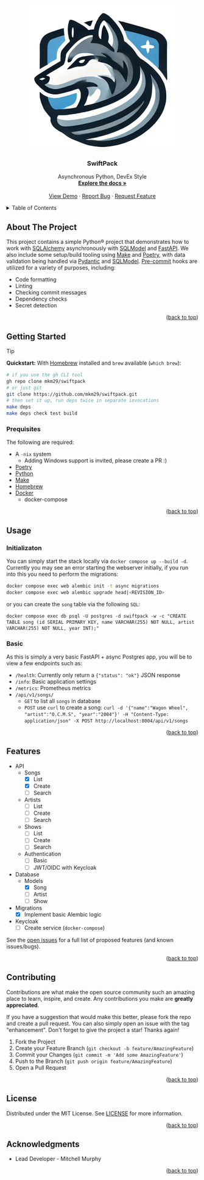 <div id="readme-top"/>

<!-- PROJECT LOGO -->
<br />
<div align="center">
  <a href="https://github.com/mkm29/swiftpack">
    <img src="media/logo.png" alt="Logo" width="380" height="380">
  </a>

<h3 align="center">SwiftPack</h3>

  <p align="center">
    Asynchronous Python, DevEx Style
    <br />
    <a href="https://github.com/mkm29/swiftpack"><strong>Explore the docs »</strong></a>
    <br />
    <br />
    <a href="https://github.com/mkm29/swiftpack">View Demo</a>
    ·
    <a href="https://github.com/mkm29/swiftpack/issues">Report Bug</a>
    ·
    <a href="https://github.com/mkm29/swiftpack/issues">Request Feature</a>
  </p>
</div>

<!-- TABLE OF CONTENTS -->
<details>
  <summary>Table of Contents</summary>
  <ol>
    <li>
      <a href="#about-the-project">About The Project</a>
    </li>
    <li>
      <a href="#getting-started">Getting Started</a>
      <ul>
        <li><a href="#prerequisites">Prerequisites</a></li>
      </ul>
    </li>
    <li>
      <a href="#usage">Usage</a>
      <ul>
        <li><a href="#usage-init">Initialization</a></li>
        <li><a href="#usage-basic">Basic</a></li>
    </li>
    <li><a href="#features">Roadmap</a></li>
    <li><a href="#contributing">Contributing</a></li>
    <li><a href="#license">License</a></li>
    <li><a href="#contact">Contact</a></li>
    <li><a href="#acknowledgments">Acknowledgments</a></li>
  </ol>
</details>

<!-- ABOUT THE PROJECT -->
## About The Project

This project contains a simple Python® project that demonstrates how to work with [SQLAlchemy](https://www.sqlalchemy.org/) asynchronously with [SQLModel](https://sqlmodel.tiangolo.com/) and [FastAPI](https://fastapi.tiangolo.com/). We also include some setup/build tooling using [Make](https://www.gnu.org/software/make/) and [Poetry](https://python-poetry.org/), with data validation being handled via [Pydantic](https://docs.pydantic.dev/latest/) and [SQLModel](https://sqlmodel.tiangolo.com/). [Pre-commit](https://pre-commit.com/) hooks are utilized for a variety of purposes, including:

- Code formatting
- Linting
- Checking commit messages
- Dependency checks
- Secret detection

<p align="right">(<a href="#readme-top">back to top</a>)</p>

<!-- GETTING STARTED -->
<a name="getting-started"></a>

## Getting Started

> [!TIP]
> **Quickstart:** With [Homebrew](https://brew.sh) installed and `brew` available (`which brew`):
> ```bash
> # if you use the gh CLI tool
> gh repo clone mkm29/swiftpack
> # or just git
> git clone https://github.com/mkm29/swiftpack.git
> # then set it up, run deps twice in separate invocations
> make deps
> make deps check test build

<!-- PREREQUISITES -->
<div id="prerequisites"/>

### Prequisites

The following are required:

- A `-nix` system
  - Adding Windows support is invited, please create a PR :)
- [Poetry](https://python-poetry.org/)
- [Python](https://www.python.org/)
- [Make](https://www.gnu.org/software/make/)
- [Homebrew](https://brew.sh)
- [Docker](https://www.docker.com/)
    - docker-compose

<p align="right">(<a href="#readme-top">back to top</a>)</p>

<!-- USAGE EXAMPLES -->
<div id="usage"/>

## Usage

<div id="usage-init"/>

### Initializaton

You can simply start the stack locally via `docker compose up --build -d`. Currently you may see an error starting the webserver initially, if you run into this you need to perform the migrations:

```bash
docker compose exec web alembic init -t async migrations
docker compose exec web alembic upgrade head|<REVISION_ID>
```

or you can create the `song` table via the following `SQL`:

```
docker compose exec db psql -U postgres -d swiftpack -w -c "CREATE TABLE song (id SERIAL PRIMARY KEY, name VARCHAR(255) NOT NULL, artist VARCHAR(255) NOT NULL, year INT);"
```

<div id="usage-basic"/>

### Basic

As this is simply a very basic FastAPI + async Postgres app, you will be to view a few endpoints such as:

- `/health`: Currently only return a `{"status": "ok"}` JSON response
- `/info`: Basic application settings
- `/metrics`: Prometheus metrics
- `/api/v1/songs/`
  - `GET` to list all `songs` in database
  - `POST` use `curl` to create a song: `curl -d '{"name":"Wagon Wheel", "artist":"O.C.M.S", "year":"2004"}' -H "Content-Type: application/json" -X POST http://localhost:8004/api/v1/songs`


<p align="right">(<a href="#readme-top">back to top</a>)</p>

<!-- FEATURES -->
<div id="roadmap"/>

## Features

- API
  - Songs
    - [x] List
    - [x] Create
    - [ ] Search
  - Artists
    - [ ] List
    - [ ] Create
    - [ ] Search
  - Shows
    - [ ] List
    - [ ] Create
    - [ ] Search
  - Authentication
    - [ ] Basic
    - [ ] JWT/OIDC with Keycloak
- Database
  - Models
    - [x] Song
    - [ ] Artist
    - [ ] Show
- Migrations
  - [x] Implement basic Alembic logic
- Keycloak
  - [ ] Create service (`docker-compose`)

See the [open issues](https://github.com/mkm29/swiftpack/issues) for a full list of proposed features (and known issues/bugs).

<p align="right">(<a href="#readme-top">back to top</a>)</p>

<!-- CONTRIBUTING -->
<div id="contributing"/>

## Contributing

Contributions are what make the open source community such an amazing place to learn, inspire, and create. Any contributions you make are **greatly appreciated**.

If you have a suggestion that would make this better, please fork the repo and create a pull request. You can also simply open an issue with the tag "enhancement".
Don't forget to give the project a star! Thanks again!

1. Fork the Project
2. Create your Feature Branch (`git checkout -b feature/AmazingFeature`)
3. Commit your Changes (`git commit -m 'Add some AmazingFeature'`)
4. Push to the Branch (`git push origin feature/AmazingFeature`)
5. Open a Pull Request

<p align="right">(<a href="#readme-top">back to top</a>)</p>

<!-- LICENSE -->
<div id="license"/>

## License

Distributed under the MIT License. See [LICENSE](./LICENSE.md) for more information.

<p align="right">(<a href="#readme-top">back to top</a>)</p>

<!-- ACKNOWLEDGMENTS -->
<div id="acknowledgments"/>

## Acknowledgments

* Lead Developer - Mitchell Murphy

<p align="right">(<a href="#readme-top">back to top</a>)</p>

<!-- MARKDOWN LINKS & IMAGES -->
<!-- https://www.markdownguide.org/basic-syntax/#reference-style-links -->
